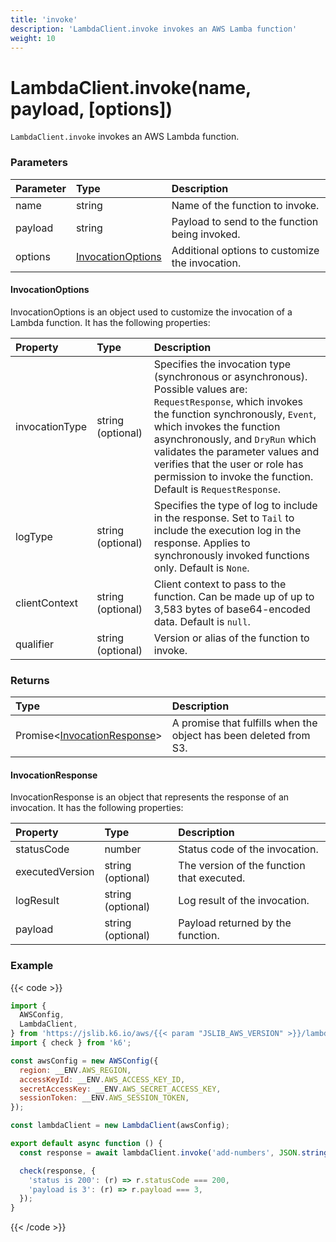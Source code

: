 ```yaml
---
title: 'invoke'
description: 'LambdaClient.invoke invokes an AWS Lamba function'
weight: 10
---
```


# LambdaClient.invoke(name, payload, [options])

`LambdaClient.invoke` invokes an AWS Lambda function.

### Parameters

| Parameter | Type                                    | Description                                     |
| :-------- | :-------------------------------------- | :---------------------------------------------- |
| name      | string                                  | Name of the function to invoke.                 |
| payload   | string                                  | Payload to send to the function being invoked.  |
| options   | [InvocationOptions](#invocationoptions) | Additional options to customize the invocation. |

#### InvocationOptions

InvocationOptions is an object used to customize the invocation of a Lambda function.
It has the following properties:

| Property       | Type              | Description                                                                                                                                                                                                                                                                                                                                                  |
| :------------- | :---------------- | :----------------------------------------------------------------------------------------------------------------------------------------------------------------------------------------------------------------------------------------------------------------------------------------------------------------------------------------------------------- |
| invocationType | string (optional) | Specifies the invocation type (synchronous or asynchronous). Possible values are: `RequestResponse`, which invokes the function synchronously, `Event`, which invokes the function asynchronously, and `DryRun` which validates the parameter values and verifies that the user or role has permission to invoke the function. Default is `RequestResponse`. |
| logType        | string (optional) | Specifies the type of log to include in the response. Set to `Tail` to include the execution log in the response. Applies to synchronously invoked functions only. Default is `None`.                                                                                                                                                                        |
| clientContext  | string (optional) | Client context to pass to the function. Can be made up of up to 3,583 bytes of base64-encoded data. Default is `null`.                                                                                                                                                                                                                                       |
| qualifier      | string (optional) | Version or alias of the function to invoke.                                                                                                                                                                                                                                                                                                                  |

### Returns

| Type                                               | Description                                                       |
| :------------------------------------------------- | :---------------------------------------------------------------- |
| Promise<[InvocationResponse](#invocationresponse)> | A promise that fulfills when the object has been deleted from S3. |

#### InvocationResponse

InvocationResponse is an object that represents the response of an invocation. It has the following properties:

| Property        | Type              | Description                                |
| :-------------- | :---------------- | :----------------------------------------- |
| statusCode      | number            | Status code of the invocation.             |
| executedVersion | string (optional) | The version of the function that executed. |
| logResult       | string (optional) | Log result of the invocation.              |
| payload         | string (optional) | Payload returned by the function.          |

### Example

{{< code >}}

<!-- md-k6:skip -->

```javascript
import {
  AWSConfig,
  LambdaClient,
} from 'https://jslib.k6.io/aws/{{< param "JSLIB_AWS_VERSION" >}}/lambda.js';
import { check } from 'k6';

const awsConfig = new AWSConfig({
  region: __ENV.AWS_REGION,
  accessKeyId: __ENV.AWS_ACCESS_KEY_ID,
  secretAccessKey: __ENV.AWS_SECRET_ACCESS_KEY,
  sessionToken: __ENV.AWS_SESSION_TOKEN,
});

const lambdaClient = new LambdaClient(awsConfig);

export default async function () {
  const response = await lambdaClient.invoke('add-numbers', JSON.stringify({ x: 1, y: 2 }));

  check(response, {
    'status is 200': (r) => r.statusCode === 200,
    'payload is 3': (r) => r.payload === 3,
  });
}
```

{{< /code >}}
